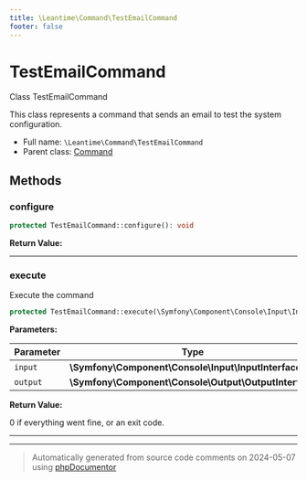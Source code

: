 ```yaml
---
title: \Leantime\Command\TestEmailCommand
footer: false
---
```


# TestEmailCommand

Class TestEmailCommand

This class represents a command that sends an email to test the system configuration.

* Full name: `\Leantime\Command\TestEmailCommand`
* Parent class: [Command](../../../classes.md)



## Methods

### configure



```php
protected TestEmailCommand::configure(): void
```









**Return Value:**





---
### execute

Execute the command

```php
protected TestEmailCommand::execute(\Symfony\Component\Console\Input\InputInterface $input, \Symfony\Component\Console\Output\OutputInterface $output): int
```








**Parameters:**

| Parameter | Type | Description |
|-----------|------|-------------|
| `input` | **\Symfony\Component\Console\Input\InputInterface** |  |
| `output` | **\Symfony\Component\Console\Output\OutputInterface** |  |


**Return Value:**

0 if everything went fine, or an exit code.



---


---
> Automatically generated from source code comments on 2024-05-07 using [phpDocumentor](http://www.phpdoc.org/)
